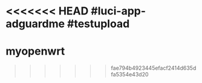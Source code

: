 <<<<<<< HEAD
#luci-app-adguardme
#testupload
=======
# myopenwrt
>>>>>>> fae794b4923445efacf2414d635dfa5354e43d20
